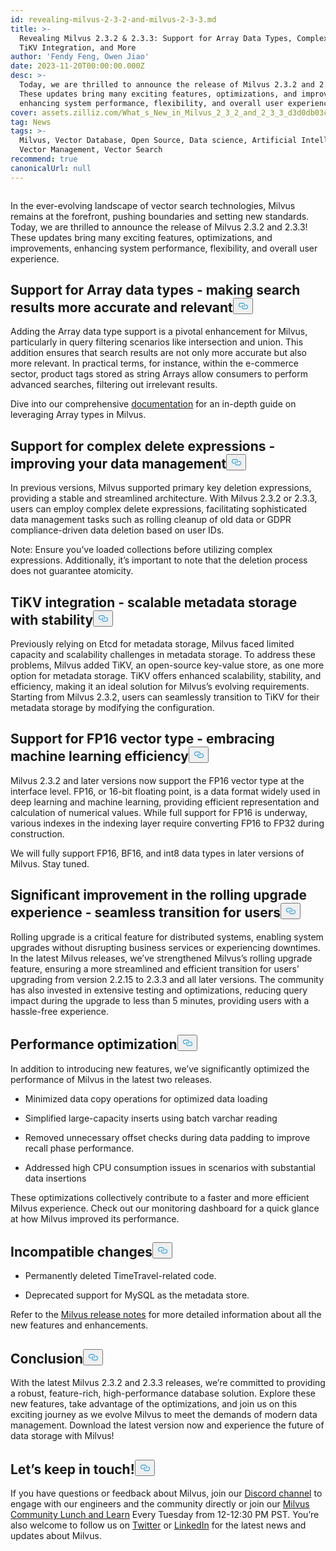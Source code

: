 ```yaml
---
id: revealing-milvus-2-3-2-and-milvus-2-3-3.md
title: >-
  Revealing Milvus 2.3.2 & 2.3.3: Support for Array Data Types, Complex Delete,
  TiKV Integration, and More
author: 'Fendy Feng, Owen Jiao'
date: 2023-11-20T00:00:00.000Z
desc: >-
  Today, we are thrilled to announce the release of Milvus 2.3.2 and 2.3.3!
  These updates bring many exciting features, optimizations, and improvements,
  enhancing system performance, flexibility, and overall user experience.
cover: assets.zilliz.com/What_s_New_in_Milvus_2_3_2_and_2_3_3_d3d0db03c3.png
tag: News
tags: >-
  Milvus, Vector Database, Open Source, Data science, Artificial Intelligence,
  Vector Management, Vector Search
recommend: true
canonicalUrl: null
---
```

<p>
  <span class="img-wrapper">
    <img translate="no" src="https://assets.zilliz.com/What_s_New_in_Milvus_2_3_2_and_2_3_3_d3d0db03c3.png" alt="" class="doc-image" id="" />
    <span></span>
  </span>
</p>
<p>In the ever-evolving landscape of vector search technologies, Milvus remains at the forefront, pushing boundaries and setting new standards. Today, we are thrilled to announce the release of Milvus 2.3.2 and 2.3.3! These updates bring many exciting features, optimizations, and improvements, enhancing system performance, flexibility, and overall user experience.</p>
<h2 id="Support-for-Array-data-types---making-search-results-more-accurate-and-relevant" class="common-anchor-header">Support for Array data types - making search results more accurate and relevant<button data-href="#Support-for-Array-data-types---making-search-results-more-accurate-and-relevant" class="anchor-icon" translate="no">
      <svg translate="no"
        aria-hidden="true"
        focusable="false"
        height="20"
        version="1.1"
        viewBox="0 0 16 16"
        width="16"
      >
        <path
          fill="#0092E4"
          fill-rule="evenodd"
          d="M4 9h1v1H4c-1.5 0-3-1.69-3-3.5S2.55 3 4 3h4c1.45 0 3 1.69 3 3.5 0 1.41-.91 2.72-2 3.25V8.59c.58-.45 1-1.27 1-2.09C10 5.22 8.98 4 8 4H4c-.98 0-2 1.22-2 2.5S3 9 4 9zm9-3h-1v1h1c1 0 2 1.22 2 2.5S13.98 12 13 12H9c-.98 0-2-1.22-2-2.5 0-.83.42-1.64 1-2.09V6.25c-1.09.53-2 1.84-2 3.25C6 11.31 7.55 13 9 13h4c1.45 0 3-1.69 3-3.5S14.5 6 13 6z"
        ></path>
      </svg>
    </button></h2><p>Adding the Array data type support is a pivotal enhancement for Milvus, particularly in query filtering scenarios like intersection and union. This addition ensures that search results are not only more accurate but also more relevant. In practical terms, for instance, within the e-commerce sector, product tags stored as string Arrays allow consumers to perform advanced searches, filtering out irrelevant results.</p>
<p>Dive into our comprehensive <a href="https://milvus.io/docs/array_data_type.md">documentation</a> for an in-depth guide on leveraging Array types in Milvus.</p>
<h2 id="Support-for-complex-delete-expressions---improving-your-data-management" class="common-anchor-header">Support for complex delete expressions - improving your data management<button data-href="#Support-for-complex-delete-expressions---improving-your-data-management" class="anchor-icon" translate="no">
      <svg translate="no"
        aria-hidden="true"
        focusable="false"
        height="20"
        version="1.1"
        viewBox="0 0 16 16"
        width="16"
      >
        <path
          fill="#0092E4"
          fill-rule="evenodd"
          d="M4 9h1v1H4c-1.5 0-3-1.69-3-3.5S2.55 3 4 3h4c1.45 0 3 1.69 3 3.5 0 1.41-.91 2.72-2 3.25V8.59c.58-.45 1-1.27 1-2.09C10 5.22 8.98 4 8 4H4c-.98 0-2 1.22-2 2.5S3 9 4 9zm9-3h-1v1h1c1 0 2 1.22 2 2.5S13.98 12 13 12H9c-.98 0-2-1.22-2-2.5 0-.83.42-1.64 1-2.09V6.25c-1.09.53-2 1.84-2 3.25C6 11.31 7.55 13 9 13h4c1.45 0 3-1.69 3-3.5S14.5 6 13 6z"
        ></path>
      </svg>
    </button></h2><p>In previous versions, Milvus supported primary key deletion expressions, providing a stable and streamlined architecture. With Milvus 2.3.2 or 2.3.3, users can employ complex delete expressions, facilitating sophisticated data management tasks such as rolling cleanup of old data or GDPR compliance-driven data deletion based on user IDs.</p>
<p>Note: Ensure you’ve loaded collections before utilizing complex expressions. Additionally, it’s important to note that the deletion process does not guarantee atomicity.</p>
<h2 id="TiKV-integration---scalable-metadata-storage-with-stability" class="common-anchor-header">TiKV integration - scalable metadata storage with stability<button data-href="#TiKV-integration---scalable-metadata-storage-with-stability" class="anchor-icon" translate="no">
      <svg translate="no"
        aria-hidden="true"
        focusable="false"
        height="20"
        version="1.1"
        viewBox="0 0 16 16"
        width="16"
      >
        <path
          fill="#0092E4"
          fill-rule="evenodd"
          d="M4 9h1v1H4c-1.5 0-3-1.69-3-3.5S2.55 3 4 3h4c1.45 0 3 1.69 3 3.5 0 1.41-.91 2.72-2 3.25V8.59c.58-.45 1-1.27 1-2.09C10 5.22 8.98 4 8 4H4c-.98 0-2 1.22-2 2.5S3 9 4 9zm9-3h-1v1h1c1 0 2 1.22 2 2.5S13.98 12 13 12H9c-.98 0-2-1.22-2-2.5 0-.83.42-1.64 1-2.09V6.25c-1.09.53-2 1.84-2 3.25C6 11.31 7.55 13 9 13h4c1.45 0 3-1.69 3-3.5S14.5 6 13 6z"
        ></path>
      </svg>
    </button></h2><p>Previously relying on Etcd for metadata storage, Milvus faced limited capacity and scalability challenges in metadata storage. To address these problems, Milvus added TiKV, an open-source key-value store, as one more option for metadata storage. TiKV offers enhanced scalability, stability, and efficiency, making it an ideal solution for Milvus’s evolving requirements. Starting from Milvus 2.3.2, users can seamlessly transition to TiKV for their metadata storage by modifying the configuration.</p>
<h2 id="Support-for-FP16-vector-type---embracing-machine-learning-efficiency" class="common-anchor-header">Support for FP16 vector type - embracing machine learning efficiency<button data-href="#Support-for-FP16-vector-type---embracing-machine-learning-efficiency" class="anchor-icon" translate="no">
      <svg translate="no"
        aria-hidden="true"
        focusable="false"
        height="20"
        version="1.1"
        viewBox="0 0 16 16"
        width="16"
      >
        <path
          fill="#0092E4"
          fill-rule="evenodd"
          d="M4 9h1v1H4c-1.5 0-3-1.69-3-3.5S2.55 3 4 3h4c1.45 0 3 1.69 3 3.5 0 1.41-.91 2.72-2 3.25V8.59c.58-.45 1-1.27 1-2.09C10 5.22 8.98 4 8 4H4c-.98 0-2 1.22-2 2.5S3 9 4 9zm9-3h-1v1h1c1 0 2 1.22 2 2.5S13.98 12 13 12H9c-.98 0-2-1.22-2-2.5 0-.83.42-1.64 1-2.09V6.25c-1.09.53-2 1.84-2 3.25C6 11.31 7.55 13 9 13h4c1.45 0 3-1.69 3-3.5S14.5 6 13 6z"
        ></path>
      </svg>
    </button></h2><p>Milvus 2.3.2 and later versions now support the FP16 vector type at the interface level. FP16, or 16-bit floating point, is a data format widely used in deep learning and machine learning, providing efficient representation and calculation of numerical values. While full support for FP16 is underway, various indexes in the indexing layer require converting FP16 to FP32 during construction.</p>
<p>We will fully support FP16, BF16, and int8 data types in later versions of Milvus. Stay tuned.</p>
<h2 id="Significant-improvement-in-the-rolling-upgrade-experience---seamless-transition-for-users" class="common-anchor-header">Significant improvement in the rolling upgrade experience - seamless transition for users<button data-href="#Significant-improvement-in-the-rolling-upgrade-experience---seamless-transition-for-users" class="anchor-icon" translate="no">
      <svg translate="no"
        aria-hidden="true"
        focusable="false"
        height="20"
        version="1.1"
        viewBox="0 0 16 16"
        width="16"
      >
        <path
          fill="#0092E4"
          fill-rule="evenodd"
          d="M4 9h1v1H4c-1.5 0-3-1.69-3-3.5S2.55 3 4 3h4c1.45 0 3 1.69 3 3.5 0 1.41-.91 2.72-2 3.25V8.59c.58-.45 1-1.27 1-2.09C10 5.22 8.98 4 8 4H4c-.98 0-2 1.22-2 2.5S3 9 4 9zm9-3h-1v1h1c1 0 2 1.22 2 2.5S13.98 12 13 12H9c-.98 0-2-1.22-2-2.5 0-.83.42-1.64 1-2.09V6.25c-1.09.53-2 1.84-2 3.25C6 11.31 7.55 13 9 13h4c1.45 0 3-1.69 3-3.5S14.5 6 13 6z"
        ></path>
      </svg>
    </button></h2><p>Rolling upgrade is a critical feature for distributed systems, enabling system upgrades without disrupting business services or experiencing downtimes. In the latest Milvus releases, we’ve strengthened Milvus’s rolling upgrade feature, ensuring a more streamlined and efficient transition for users’ upgrading  from version 2.2.15 to 2.3.3 and all later versions. The community has also invested in extensive testing and optimizations, reducing query impact during the upgrade to less than 5 minutes, providing users with a hassle-free experience.</p>
<h2 id="Performance-optimization" class="common-anchor-header">Performance optimization<button data-href="#Performance-optimization" class="anchor-icon" translate="no">
      <svg translate="no"
        aria-hidden="true"
        focusable="false"
        height="20"
        version="1.1"
        viewBox="0 0 16 16"
        width="16"
      >
        <path
          fill="#0092E4"
          fill-rule="evenodd"
          d="M4 9h1v1H4c-1.5 0-3-1.69-3-3.5S2.55 3 4 3h4c1.45 0 3 1.69 3 3.5 0 1.41-.91 2.72-2 3.25V8.59c.58-.45 1-1.27 1-2.09C10 5.22 8.98 4 8 4H4c-.98 0-2 1.22-2 2.5S3 9 4 9zm9-3h-1v1h1c1 0 2 1.22 2 2.5S13.98 12 13 12H9c-.98 0-2-1.22-2-2.5 0-.83.42-1.64 1-2.09V6.25c-1.09.53-2 1.84-2 3.25C6 11.31 7.55 13 9 13h4c1.45 0 3-1.69 3-3.5S14.5 6 13 6z"
        ></path>
      </svg>
    </button></h2><p>In addition to introducing new features, we’ve significantly optimized the performance of Milvus in the latest two releases.</p>
<ul>
<li><p>Minimized data copy operations for optimized data loading</p></li>
<li><p>Simplified large-capacity inserts using batch varchar reading</p></li>
<li><p>Removed unnecessary offset checks during data padding to improve recall phase performance.</p></li>
<li><p>Addressed high CPU consumption issues in scenarios with substantial data insertions</p></li>
</ul>
<p>These optimizations collectively contribute to a faster and more efficient Milvus experience. Check out our monitoring dashboard for a quick glance at how Milvus improved its performance.</p>
<h2 id="Incompatible-changes" class="common-anchor-header">Incompatible changes<button data-href="#Incompatible-changes" class="anchor-icon" translate="no">
      <svg translate="no"
        aria-hidden="true"
        focusable="false"
        height="20"
        version="1.1"
        viewBox="0 0 16 16"
        width="16"
      >
        <path
          fill="#0092E4"
          fill-rule="evenodd"
          d="M4 9h1v1H4c-1.5 0-3-1.69-3-3.5S2.55 3 4 3h4c1.45 0 3 1.69 3 3.5 0 1.41-.91 2.72-2 3.25V8.59c.58-.45 1-1.27 1-2.09C10 5.22 8.98 4 8 4H4c-.98 0-2 1.22-2 2.5S3 9 4 9zm9-3h-1v1h1c1 0 2 1.22 2 2.5S13.98 12 13 12H9c-.98 0-2-1.22-2-2.5 0-.83.42-1.64 1-2.09V6.25c-1.09.53-2 1.84-2 3.25C6 11.31 7.55 13 9 13h4c1.45 0 3-1.69 3-3.5S14.5 6 13 6z"
        ></path>
      </svg>
    </button></h2><ul>
<li><p>Permanently deleted TimeTravel-related code.</p></li>
<li><p>Deprecated support for MySQL as the metadata store.</p></li>
</ul>
<p>Refer to the <a href="https://milvus.io/docs/release_notes.md">Milvus release notes</a> for more detailed information about all the new features and enhancements.</p>
<h2 id="Conclusion" class="common-anchor-header">Conclusion<button data-href="#Conclusion" class="anchor-icon" translate="no">
      <svg translate="no"
        aria-hidden="true"
        focusable="false"
        height="20"
        version="1.1"
        viewBox="0 0 16 16"
        width="16"
      >
        <path
          fill="#0092E4"
          fill-rule="evenodd"
          d="M4 9h1v1H4c-1.5 0-3-1.69-3-3.5S2.55 3 4 3h4c1.45 0 3 1.69 3 3.5 0 1.41-.91 2.72-2 3.25V8.59c.58-.45 1-1.27 1-2.09C10 5.22 8.98 4 8 4H4c-.98 0-2 1.22-2 2.5S3 9 4 9zm9-3h-1v1h1c1 0 2 1.22 2 2.5S13.98 12 13 12H9c-.98 0-2-1.22-2-2.5 0-.83.42-1.64 1-2.09V6.25c-1.09.53-2 1.84-2 3.25C6 11.31 7.55 13 9 13h4c1.45 0 3-1.69 3-3.5S14.5 6 13 6z"
        ></path>
      </svg>
    </button></h2><p>With the latest Milvus 2.3.2 and 2.3.3 releases, we’re committed to providing a robust, feature-rich, high-performance database solution. Explore these new features, take advantage of the optimizations, and join us on this exciting journey as we evolve Milvus to meet the demands of modern data management. Download the latest version now and experience the future of data storage with Milvus!</p>
<h2 id="Let’s-keep-in-touch" class="common-anchor-header">Let’s keep in touch!<button data-href="#Let’s-keep-in-touch" class="anchor-icon" translate="no">
      <svg translate="no"
        aria-hidden="true"
        focusable="false"
        height="20"
        version="1.1"
        viewBox="0 0 16 16"
        width="16"
      >
        <path
          fill="#0092E4"
          fill-rule="evenodd"
          d="M4 9h1v1H4c-1.5 0-3-1.69-3-3.5S2.55 3 4 3h4c1.45 0 3 1.69 3 3.5 0 1.41-.91 2.72-2 3.25V8.59c.58-.45 1-1.27 1-2.09C10 5.22 8.98 4 8 4H4c-.98 0-2 1.22-2 2.5S3 9 4 9zm9-3h-1v1h1c1 0 2 1.22 2 2.5S13.98 12 13 12H9c-.98 0-2-1.22-2-2.5 0-.83.42-1.64 1-2.09V6.25c-1.09.53-2 1.84-2 3.25C6 11.31 7.55 13 9 13h4c1.45 0 3-1.69 3-3.5S14.5 6 13 6z"
        ></path>
      </svg>
    </button></h2><p>If you have questions or feedback about Milvus, join our <a href="https://discord.com/invite/8uyFbECzPX">Discord channel</a> to engage with our engineers and the community directly or join our <a href="https://discord.com/invite/RjNbk8RR4f">Milvus Community Lunch and Learn</a> Every Tuesday from 12-12:30 PM PST. You’re also welcome to follow us on <a href="https://twitter.com/milvusio">Twitter</a> or <a href="https://www.linkedin.com/company/the-milvus-project">LinkedIn</a> for the latest news and updates about Milvus.</p>
